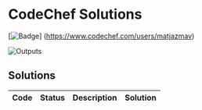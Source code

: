 # CodeChef Solutions

[![Badge](https://cp-logo.vercel.app/codechef/matjazmav)]
(https://www.codechef.com/users/matjazmav)

![Outputs](https://github.com/matjazmav/codechef/workflows/Outputs/badge.svg)

## Solutions
| Code | Status | Description | Solution |
| ---- | ------ | ----------- | -------- |
